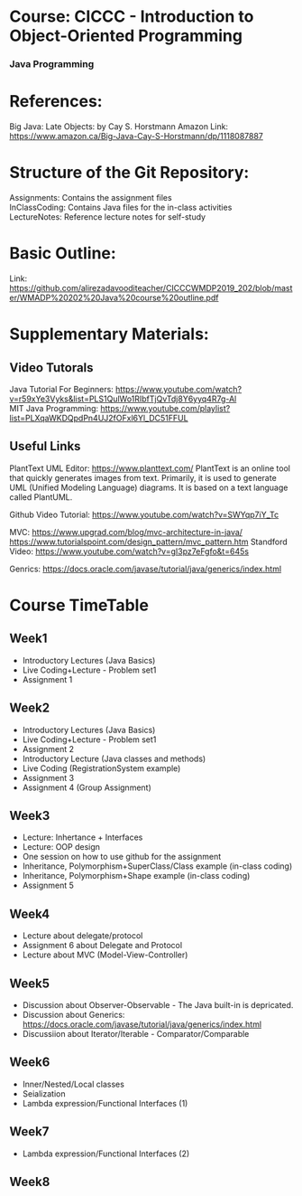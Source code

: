 # Course: CICCC - Introduction to Object-Oriented Programming
### Java Programming

# References:
Big Java: Late Objects: by Cay S. Horstmann
Amazon Link: https://www.amazon.ca/Big-Java-Cay-S-Horstmann/dp/1118087887

# Structure of the Git Repository: <br />
Assignments: Contains the assignment files <br />
InClassCoding: Contains Java files for the in-class activities <br />
LectureNotes: Reference lecture notes for self-study <br />

# Basic Outline:
Link: https://github.com/alirezadavooditeacher/CICCCWMDP2019_202/blob/master/WMADP%20202%20Java%20course%20outline.pdf

# Supplementary Materials:
## Video Tutorals <br />
Java Tutorial For Beginners: https://www.youtube.com/watch?v=r59xYe3Vyks&list=PLS1QulWo1RIbfTjQvTdj8Y6yyq4R7g-Al <br />
MIT Java Programming: https://www.youtube.com/playlist?list=PLXqaWKDQpdPn4UJ2fOFxl6Yl_DC51FFUL  <br />

## Useful Links
PlantText UML Editor: https://www.planttext.com/ 
PlantText is an online tool that quickly generates images from text. Primarily, it is used to generate UML (Unified Modeling Language) diagrams. It is based on a text language called PlantUML. 

Github Video Tutorial: https://www.youtube.com/watch?v=SWYqp7iY_Tc

MVC:
https://www.upgrad.com/blog/mvc-architecture-in-java/
https://www.tutorialspoint.com/design_pattern/mvc_pattern.htm
Standford Video: https://www.youtube.com/watch?v=gI3pz7eFgfo&t=645s

Genrics:
https://docs.oracle.com/javase/tutorial/java/generics/index.html


# Course TimeTable
## Week1
- Introductory Lectures (Java Basics)
- Live Coding+Lecture - Problem set1 
- Assignment 1

## Week2
- Introductory Lectures (Java Basics)
- Live Coding+Lecture - Problem set1 
- Assignment 2
- Introductory Lecture (Java classes and methods)
- Live Coding (RegistrationSystem example)
- Assignment 3 
- Assignment 4 (Group Assignment)

## Week3
- Lecture: Inhertance + Interfaces
- Lecture: OOP design
- One session on how to use github for the assignment
- Inheritance, Polymorphism+SuperClass/Class example (in-class coding)
- Inheritance, Polymorphism+Shape example (in-class coding)
- Assignment 5

## Week4
- Lecture about delegate/protocol
- Assignment 6 about Delegate and Protocol
- Lecture about MVC (Model-View-Controller)

## Week5
- Discussion about Observer-Observable - The Java built-in is depricated.
- Discussion about Generics: https://docs.oracle.com/javase/tutorial/java/generics/index.html
- Discussiion about Iterator/Iterable - Comparator/Comparable

## Week6
- Inner/Nested/Local classes
- Seialization
- Lambda expression/Functional Interfaces (1)

## Week7
- Lambda expression/Functional Interfaces (2)

## Week8

